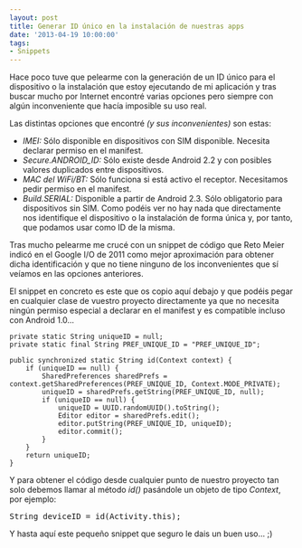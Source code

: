 ```yaml
---
layout: post
title: Generar ID único en la instalación de nuestras apps
date: '2013-04-19 10:00:00'
tags:
- Snippets
---
```


Hace poco tuve que pelearme con la generación de un ID único para el dispositivo o la instalación que estoy ejecutando de mi aplicación y tras buscar mucho por Internet encontré varias opciones pero siempre con algún inconveniente que hacía imposible su uso real.

Las distintas opciones que encontré _(y sus inconvenientes)_ son estas:

- _IMEI:_ Sólo disponible en dispositivos con SIM disponible. Necesita declarar permiso en el manifest.</span>
- *Secure.ANDROID_ID:* Sólo existe desde Android 2.2 y con posibles valores duplicados entre dispositivos.
- _MAC del WiFi/BT:_ Sólo funciona si está activo el receptor. Necesitamos pedir permiso en el manifest.
- _Build.SERIAL:_ Disponible a partir de Android 2.3. Sólo obligatorio para dispositivos sin SIM.
Como podéis ver no hay nada que directamente nos identifique el dispositivo o la instalación de forma única y, por tanto, que podamos usar como ID de la misma.

Tras mucho pelearme me crucé con un snippet de código que Reto Meier indicó en el Google I/O de 2011 como mejor aproximación para obtener dicha identificación y que no tiene ninguno de los inconvenientes que sí veíamos en las opciones anteriores.

<!--more-->

El snippet en concreto es este que os copio aquí debajo y que podéis pegar en cualquier clase de vuestro proyecto directamente ya que no necesita ningún permiso especial a declarar en el manifest y es compatible incluso con Android 1.0...

```
private static String uniqueID = null;
private static final String PREF_UNIQUE_ID = "PREF_UNIQUE_ID";

public synchronized static String id(Context context) {
	if (uniqueID == null) {
		SharedPreferences sharedPrefs = context.getSharedPreferences(PREF_UNIQUE_ID, Context.MODE_PRIVATE);
		uniqueID = sharedPrefs.getString(PREF_UNIQUE_ID, null);
		if (uniqueID == null) {
			uniqueID = UUID.randomUUID().toString();
			Editor editor = sharedPrefs.edit();
			editor.putString(PREF_UNIQUE_ID, uniqueID);
			editor.commit();
		}
	}
	return uniqueID;
}
```

Y para obtener el código desde cualquier punto de nuestro proyecto tan solo debemos llamar al método _id()_ pasándole un objeto de tipo _Context_, por ejemplo:
<pre class="brush: java; gutter: true; first-line: 1">String deviceID = id(Activity.this);</pre>
Y hasta aquí este pequeño snippet que seguro le dais un buen uso... ;)
